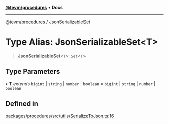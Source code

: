 [**@tevm/procedures**](../README.md) • **Docs**

***

[@tevm/procedures](../globals.md) / JsonSerializableSet

# Type Alias: JsonSerializableSet\<T\>

> **JsonSerializableSet**\<`T`\>: `Set`\<`T`\>

## Type Parameters

• **T** *extends* `bigint` \| `string` \| `number` \| `boolean` = `bigint` \| `string` \| `number` \| `boolean`

## Defined in

[packages/procedures/src/utils/SerializeToJson.ts:16](https://github.com/qbzzt/tevm-monorepo/blob/main/packages/procedures/src/utils/SerializeToJson.ts#L16)
